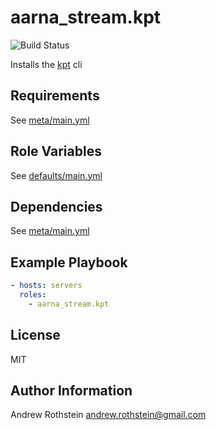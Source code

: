 aarna_stream.kpt
=========

![Build Status](https://github.com/andrewrothstein/ansible-kpt/actions/workflows/build.yml/badge.svg)

Installs the [kpt](https://kpt.dev/) cli

Requirements
------------

See [meta/main.yml](meta/main.yml)

Role Variables
--------------

See [defaults/main.yml](defaults/main.yml)

Dependencies
------------

See [meta/main.yml](meta/main.yml)

Example Playbook
----------------

```yml
- hosts: servers
  roles:
    - aarna_stream.kpt
```

License
-------

MIT

Author Information
------------------

Andrew Rothstein <andrew.rothstein@gmail.com>
